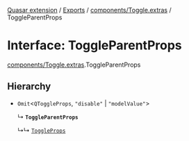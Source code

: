 [Quasar extension](../index.md) / [Exports](../modules.md) / [components/Toggle.extras](../modules/components_Toggle_extras.md) / ToggleParentProps

# Interface: ToggleParentProps

[components/Toggle.extras](../modules/components_Toggle_extras.md).ToggleParentProps

## Hierarchy

- `Omit`<`QToggleProps`, ``"disable"`` \| ``"modelValue"``\>

  ↳ **`ToggleParentProps`**

  ↳↳ [`ToggleProps`](components_Toggle_extras.ToggleProps.md)

